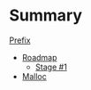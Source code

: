 # Summary

[Prefix](./prefix.md)

- [Roadmap](./roadmap.md)
  - [Stage #1](./roadmap/stage1.md)
- [Malloc](./malloc.md)
